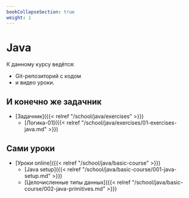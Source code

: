 ```yaml
---
bookCollapseSection: true
weight: 1
---
```


# Java

К данному курсу ведётся:
- Git-репозиторий с кодом
- и видео уроки.

## И конечно же задачник
  - [Задачник]({{< relref "/school/java/exercises" >}})
    - [Логика-01]({{< relref "/school/java/exercises/01-exercises-java.md" >}})
    
## Сами уроки

  - [Уроки online]({{< relref "/school/java/basic-course" >}})
    - [Java setup]({{< relref "/school/java/basic-course/001-java-setup.md" >}})
    - [Целочисленные типы данных]({{< relref "/school/java/basic-course/002-java-primitives.md" >}})
